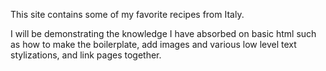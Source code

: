 This site contains some of my favorite recipes from Italy. 

I will be demonstrating the knowledge I have absorbed on basic html such as how to make the boilerplate, add images and various low level text stylizations, and link pages together.